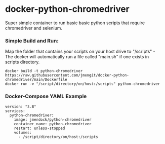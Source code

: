 # docker-python-chromedriver

Super simple container to run basic basic python scripts that require chromedriver and selenium.

### Simple Build and Run:
Map the folder that contains your scripts on your host drive to "/scripts" - The docker will automatically run a file called "main.sh" if one exists in scripts directory.
```
docker build -t python-chromedriver https://raw.githubusercontent.com/jmengit/docker-python-chromedriver/main/Dockerfile
docker run -v "/script/directory/on/host:/scripts" python-chromedriver
```

### Docker-Compose YAML Example
```
version: "3.8"
services:
  python-chromedriver:
    image: jmendock/python-chromedriver
    container_name: python-chromedriver
    restart: unless-stopped
    volumes:
      - /script/directory/on/host:/scripts
```      
